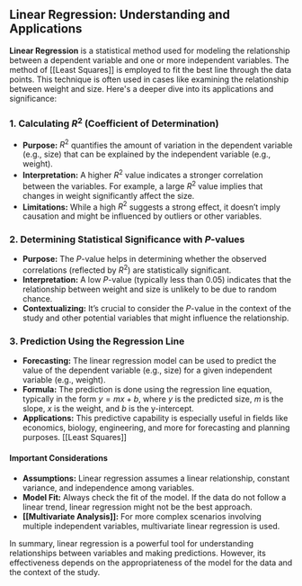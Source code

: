 ## Linear Regression: Understanding and Applications

**Linear Regression** is a statistical method used for modeling the relationship between a dependent variable and one or more independent variables. The method of [[Least Squares]] is employed to fit the best line through the data points. This technique is often used in cases like examining the relationship between weight and size. Here's a deeper dive into its applications and significance:

### 1. Calculating $R^2$ (Coefficient of Determination)
- **Purpose:** $R^2$ quantifies the amount of variation in the dependent variable (e.g., size) that can be explained by the independent variable (e.g., weight).
- **Interpretation:** A higher $R^2$ value indicates a stronger correlation between the variables. For example, a large $R^2$ value implies that changes in weight significantly affect the size.
- **Limitations:** While a high $R^2$ suggests a strong effect, it doesn’t imply causation and might be influenced by outliers or other variables.

### 2. Determining Statistical Significance with $P$-values
- **Purpose:** The $P$-value helps in determining whether the observed correlations (reflected by $R^2$) are statistically significant.
- **Interpretation:** A low $P$-value (typically less than 0.05) indicates that the relationship between weight and size is unlikely to be due to random chance.
- **Contextualizing:** It’s crucial to consider the $P$-value in the context of the study and other potential variables that might influence the relationship.

### 3. Prediction Using the Regression Line
- **Forecasting:** The linear regression model can be used to predict the value of the dependent variable (e.g., size) for a given independent variable (e.g., weight).
- **Formula:** The prediction is done using the regression line equation, typically in the form $y = mx + b$, where $y$ is the predicted size, $m$ is the slope, $x$ is the weight, and $b$ is the y-intercept.
- **Applications:** This predictive capability is especially useful in fields like economics, biology, engineering, and more for forecasting and planning purposes.
[[Least Squares]]
#### Important Considerations
- **Assumptions:** Linear regression assumes a linear relationship, constant variance, and independence among variables.
- **Model Fit:** Always check the fit of the model. If the data do not follow a linear trend, linear regression might not be the best approach.
- **[[Multivariate Analysis]]:** For more complex scenarios involving multiple independent variables, multivariate linear regression is used.

In summary, linear regression is a powerful tool for understanding relationships between variables and making predictions. However, its effectiveness depends on the appropriateness of the model for the data and the context of the study.
